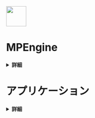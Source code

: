 <img src="Solution/Resources/icon.ico" width="54" height="54" />

# MPEngine
<details>
<summary><b> 詳細 </summary>

## エンジンのこだわり

### かきくけこ

* プレイヤーの挙動
  -
  - スパイダーマンのウェブスイング(振り子挙動のようなもの)を実装中
    - 挙動は既に完成済みで、後はゲームへ組み込むだけです。(動画1参照)

</details>

# アプリケーション
<details>
<summary><b> 詳細 </summary>

## 疾走

### 概要
* ジャンル : 3Dアクション
* 制作人数 : １人
* 制作環境 : DirectX12

### こだわり
このゲームは「Marvel's Spider-Man」を参考にし、
プレイヤーの手触りがよく、疾走感をさらに追求することを目標として制作しています。

カメラワークにこだわりが入って


</details>